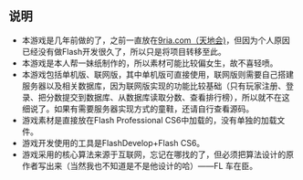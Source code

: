## 说明
* 本游戏是几年前做的了，之前一直放在[9ria.com（天地会)](http://bbs.9ria.com/thread-400676-1-1.html)，但因为个人原因已经没有做Flash开发很久了，所以只是将项目转移至此。
* 本游戏是本人帮一妹纸制作的，所以素材可能比较偏女生，故不喜轻喷。
* 本游戏包括单机版、联网版，其中单机版可直接使用，联网版则需要自己搭建服务器以及相关数据库，因为联网版实现的功能比较基础（只有玩家注册、登录、把分数提交到数据库、从数据库读取分数、查看排行榜），所以就不在这细说了。如果有需要服务器实现方式的童鞋，还请自行查看源码。
* 游戏素材是直接放在Flash Professional CS6中加载的，没有单独的加载文件。
* 游戏开发使用的工具是FlashDevelop+Flash CS6。
* 游戏采用的核心算法来源于互联网，忘记在哪找的了，但必须把算法设计的原作者写出来（当然我也不知道是不是他设计的哈）——FL 车在臣。


